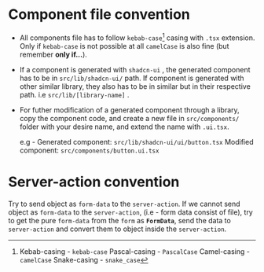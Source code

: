 # Component file convention

- All components file has to follow `kebab-case`[^1] casing with `.tsx` extension. Only if `kebab-case` is not possible at all `camelCase` is also fine (but remember **only if...**).
- If a component is generated with `shadcn-ui` , the generated component has to be in `src/lib/shadcn-ui/` path. If component is generated with other similar library, they also has to be in similar but in their respective path. i.e `src/lib/[library-name]` .
- For futher modification of a generated component through a library, copy the component code, and create a new file in `src/components/` folder with your desire name, and extend the name with `.ui.tsx`.

  e.g -
  Generated component:
  `src/lib/shadcn-ui/ui/button.tsx`
  Modified component:
  `src/components/button.ui.tsx`

# Server-action convention

Try to send object as `form-data` to the `server-action`. If we cannot send object as `form-data` to the `server-action`, (i.e - form data consist of file), try to get the pure `form-data` from the `form` as **`FormData`**, send the data to `server-action` and convert them to object inside the `server-action`.

[^1]:
    Kebab-casing - `kebab-case`
    Pascal-casing - `PascalCase`
    Camel-casing - `camelCase`
    Snake-casing - `snake_case`
